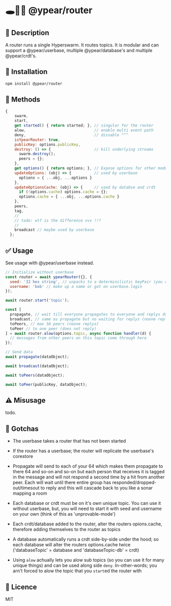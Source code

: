 # 🕳️🥊🌐 @ypear/router

## 👀 Description
A router runs a single Hyperswarm. It routes topics. It is modular and can support a @ypear/userbase, multiple @ypear/database's and multiple @ypear/crdt's.

## 💾 Installation
```bash
npm install @ypear/router
```

## 🧰 Methods
```javascript
{
    swarm,
    start,
    get started() { return started; }, // singular for the router
    alow,                              // enable multi event path
    deny,                              // dissable ^^^
    isYpearRouter: true,
    publicKey: options.publicKey,
    destroy: () => {                   // kill underlying streams
      swarm.destroy();
      peers = {};
    },
    get options() { return options; }, // Expose options for other modules to access
    updateOptions: (obj) => {          // used by userbase
      options = { ...obj, ...options }
    },
    updateOptionsCache: (obj) => {     // used by databse and crdt
      if (!options.cache) options.cache = {};
      options.cache = { ...obj, ...options.cache }
    },
    peers,
    tag,
    //
    // todo: wtf is the difference vvv !!?
    //
    broadcast // maybe used by userbase
  };
```


## ✅ Usage
See usage with @ypear/userbase instead.
```javascript
// Initialize without userbase
const router = await ypearRouter({}, {
  seed: '32 hex string', // unpacks to a determinilistic keyPair (you can get this after userbase.login)
  username: 'bob' // make up a name or got on userbase.login
});

await router.start('topic');

const [
  propagate, // wait till everyone propagates to everyone and replys done 
  broadcast, // same as propagate but no waiting for replys (noone replys)
  toPeers, // max 56 peers (noone replys)
  toPeer // to one peer (does not reply)
] = await router.alow(options.topic, async function handler(d) {
  // messages from other peers on this topic come through here
});

// Send data
await propagate(dataObject);

await broadcast(dataObject);

await toPeers(dataObject);

await toPeer(publicKey, dataObject);
```
## ⚠️ Misusage
todo.

## 🤯 Gotchas
- The userbase takes a router that has not been started

- If the router has a userbase; the router will replicate the userbase's corestore

- Propagate will send to each of your 64 which makes them propagate to there 64 and so-on and so-on but each person that receives it is tagged in the message and will not respond a second time by a hit from another peer. Each will wait until there entire group has responded/dropped-out/timesout to reply and this will cascade back to you like a sonar mapping a room

- Each database or crdt must be on it's own unique topic. You can use it without userbase, but, you will need to start it with seed and username on your own (think of this as 'unprovable-mode')

- Each crdt/database added to the router, alter the routers opions.cache, therefore adding themselves to the router as topics

- A database automatically runs a crdt side-by-side under the hood; so each database will alter the routers options.cache twice ('databaseTopic' = database and 'databaseTopic-db' = crdt)

- Using `alow` achually lets you alow sub topics (so you can use it for many unique things) and can be used along side `deny`. In-other-words; you arn't forced to alow the topic that you `start`ed the router with

## 📜 Licence
MIT
